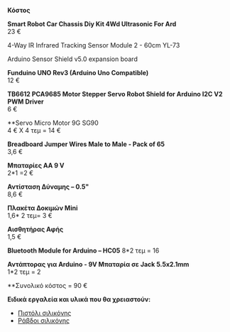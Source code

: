 **Κόστος**

**Smart Robot Car Chassis Diy Kit 4Wd Ultrasonic For Ard** 		                      
23 €  

4-Way IR Infrared Tracking Sensor Module 2 - 60cm YL-73

Arduino Sensor Shield v5.0 expansion board

**Funduino UNO Rev3 (Arduino Uno Compatible)** 	                                   
12 € 

**TB6612 PCA9685 Motor Stepper Servo Robot Shield for Arduino I2C V2 PWM Driver**   
6  €

**Servo Micro Motor 9G SG90                                       
4 € Χ 4 τεμ = 14 €

**Breadboard Jumper Wires Male to Male - Pack of 65**		                            
3,6 €

**Μπαταρίες ΑΑ 9 V**                                                            
2*1 =2 €

**Αντίσταση Δύναμης – 0.5"**	                                                      
8,6 €

**Πλακέτα Δοκιμών Mini** 		                                              
1,6* 2 τεμ=  3 € 

**Αισθητήρας Αφής**			                                                              
1,5 €

**Bluetooth Module for Arduino – HC05**	
8*2 τεμ = 16

**Αντάπτορας για Arduino - 9V Μπαταρία σε Jack 5.5x2.1mm** 	
1*2 τεμ = 2

**Συνολικό κόστος = 90 €



**Ειδικά εργαλεία και υλικά που θα χρειαστούν:**
- [Πιστόλι σιλικόνης](https://grobotronics.com/mini-zd5b-20w.html)
- [Ράβδοι σιλικόνης](https://grobotronics.com/20cm-11.html)
